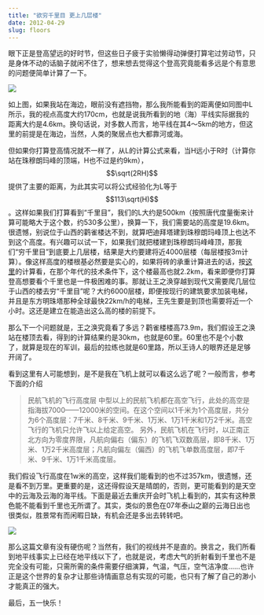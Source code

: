```yaml
---
title: "欲穷千里目 更上几层楼"
date: 2012-04-29
slug: floors
---
```


眼下正是登高望远的好时节，但这些日子疲于实验懒得动弹便打算宅过劳动节，只是身体不动的话脑子就闲不住了，想来想去觉得这个登高究竟能看多远是个有意思的问题便简单计算了一下。

![](http://yufree.github.io/blogcn/figure/floor.png)

如上图，如果我站在海边，眼前没有遮挡物，那么我所能看到的距离便如同图中L所示，我的视点高度大约170cm，也就是说我所看到的地（海）平线实际据我的距离大约是4.6km。换句话说，对多数人而言，地平线在其4～5km的地方，但这里的前提是在海边，当然，人类的聚居点也大都靠河或海。

但如果你打算登高情况就不一样了，从L的计算公式来看，当H远小于R时（计算你站在珠穆朗玛峰的顶端，H也不过是约9km），$$\sqrt(2RH)$$提供了主要的距离，为此其实可以将公式经验化为L等于$$113\sqrt(H)$$。这样如果我们打算看到“千里目”，我们的L大约是500km（按照唐代度量衡来计算可能略大于这个数，约530多公里），换算一下，我们需要站的高度是19.6km。很遗憾，别说位于山西的鹳雀楼达不到，就算吧迪拜塔建到珠穆朗玛峰顶上也达不到这个高度。有兴趣可以试一下，如果我们就把楼建到珠穆朗玛峰峰顶，那我们“穷千里目”到底要上几层楼，结果是大约要建将近4000层楼（每层楼按3m计算）。像这样高度的楼根基必然要是实心的，如果将砖的承重计算进去的话，按[这里](http://www.360doc.com/content/10/0116/06/22784_13682237.shtml)的计算看，在那个年代的技术条件下，这个楼最高也就2.2km，看来即便你打算登高想要看个千里也是一件极困难的事。那就让王之涣穿越到现代又需要爬几层位于山西的楼去穷“千里目”呢？大约6000层楼，即便按现行的建筑要求加装电梯，并且是东方明珠塔那种全球最快22km/h的电梯，王先生要是到顶也需要将近一个小时。这还是建立在能造出这么高的楼的前提下。

那么下一个问题就是，王之涣究竟看了多远？鹳雀楼楼高73.9m，我们假设王之涣站在楼顶去看，得到的计算结果约是30km，也就是60里。60里也不是个小数了，就算是现在的军训，最后的拉练也就是60里路，所以王诗人的眼界还是足够开阔了。

看到这里有人可能想到，是不是我在飞机上就可以看这么远了呢？一般而言，参考下面的介绍

> 民航飞机的飞行高度层
> 中型以上的民航飞机都在高空飞行，此处的高空是指海拔7000——12000米的空间。在这个空间以1千米为1个高度层，共分为6个高度层：7千米、8千米、9千米、1万米、1万1千米和1万2千米。高空飞行的飞机只允许飞以上给定高空。
> 另外，民航飞机在飞行时，以正南正北方向为零度界限，凡航向偏右（偏东）的飞机飞双数高层，即8千米、1万米、1万2千米高度层；凡航向偏左（偏西）的飞机飞单数高度层，即7千米、9千米、1万1千米高度层。

我们假设飞行高度在1w米的高空，这样我们能看到的也不过357km，很遗憾，还是看不到万里。更重要的是，这还得假设天是晴朗的，否则，更可能看到的是天空中的云海及云海的海平线。下面是最近去重庆开会时飞机上看到的，其实有这种景色能不能看到千里也无所谓了。其实，类似的景色在07年泰山之巅的云海日出也很类似，胜景常有而闲暇日缺，有机会还是多出去转转吧。

![](http://yufree.github.io/blogcn/figure/cloud.jpg)

那么这篇文章有没有硬伤呢？当然有，我们的视线并不是直的。换言之，我们所看到地平线事实上已经在地平线以下了，也就是说，考虑大气的折射看到千里也不是完全没有可能，只需所需的条件需要仔细演算，气温，气压，空气洁净度……也许正是这个世界的复杂才让那些诗情画意总有实现的可能，也只有了解了自己的渺小才能真正的强大。

最后，五一快乐！